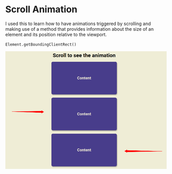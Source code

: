# Scroll Animation

I used this to learn how to have animations triggered by scrolling and making use of a method that provides information about the size of an element and its position relative to the viewport.

```
Element.getBoundingClientRect()
```

![alt text](img/screenshot.png)

